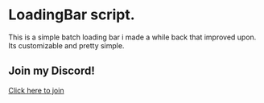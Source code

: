 # LoadingBar script.

This is a simple batch loading bar i made a while back that improved upon. Its customizable and pretty simple.

## Join my Discord!

[Click here to join](https://discord.gg/pqAFVCKZhz)
